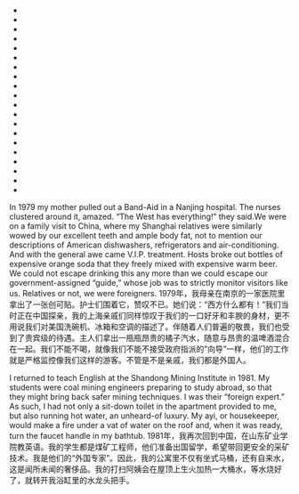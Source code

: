 *
*
*
*
*
*
*
*
*
*
*
*
*
*
*
*
*
*
*
*

In 1979 my mother pulled out a Band-Aid in a Nanjing hospital. The nurses clustered around it, amazed. “The West has everything!” they said.We were on a family visit to China, where my Shanghai relatives were similarly wowed by our excellent teeth and ample body fat, not to mention our descriptions of American dishwashers, refrigerators and air-conditioning. And with the general awe came V.I.P. treatment. Hosts broke out bottles of expensive orange soda that they freely mixed with expensive warm beer. We could not escape drinking this any more than we could escape our government-assigned “guide,” whose job was to strictly monitor visitors like us. Relatives or not, we were foreigners.
1979年，我母亲在南京的一家医院里拿出了一张创可贴。护士们围着它，赞叹不已。她们说：“西方什么都有！”我们当时正在中国探亲，我的上海亲戚们同样惊叹于我们的一口好牙和丰腴的身材，更不用说我们对美国洗碗机、冰箱和空调的描述了。伴随着人们普遍的敬畏，我们也受到了贵宾级的待遇。主人们拿出一瓶瓶昂贵的橘子汽水，随意与昂贵的温啤酒混合在一起。我们不能不喝，就像我们不能不接受政府指派的“向导”一样，他们的工作就是严格监控像我们这样的游客。不管是不是亲戚，我们都是外国人。

I returned to teach English at the Shandong Mining Institute in 1981. My students were coal mining engineers preparing to study abroad, so that they might bring back safer mining techniques. I was their “foreign expert.” As such, I had not only a sit-down toilet in the apartment provided to me, but also running hot water, an unheard-of luxury. My ayi, or housekeeper, would make a fire under a vat of water on the roof and, when it was ready, turn the faucet handle in my bathtub.
1981年，我再次回到中国，在山东矿业学院教英语。我的学生都是煤矿工程师，他们准备出国留学，希望带回更安全的采矿技术。我是他们的“外国专家”。因此，我的公寓里不仅有坐式马桶，还有自来水，这是闻所未闻的奢侈品。我的打扫阿姨会在屋顶上生火加热一大桶水，等水烧好了，就转开我浴缸里的水龙头把手。